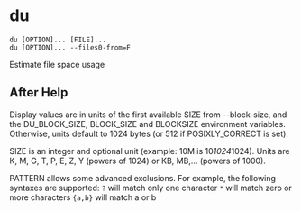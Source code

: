 # du

```
du [OPTION]... [FILE]...
du [OPTION]... --files0-from=F
```

Estimate file space usage

## After Help

Display values are in units of the first available SIZE from --block-size,
and the DU_BLOCK_SIZE, BLOCK_SIZE and BLOCKSIZE environment variables.
Otherwise, units default to 1024 bytes (or 512 if POSIXLY_CORRECT is set).

SIZE is an integer and optional unit (example: 10M is 10*1024*1024).
Units are K, M, G, T, P, E, Z, Y (powers of 1024) or KB, MB,... (powers
of 1000).

PATTERN allows some advanced exclusions. For example, the following syntaxes
are supported:
`?` will match only one character
`*` will match zero or more characters
`{a,b}` will match a or b
